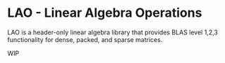 LAO - Linear Algebra Operations
===

LAO is a header-only linear algebra library that provides BLAS level 1,2,3 functionality for dense, packed, and sparse matrices.

WIP